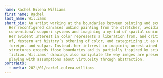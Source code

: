 ```yaml
---
name: Rachel Eulena Williams
first_name: Rachel
last_name: Williams
short_bio: An artist working at the boundaries between painting and sculpture.
  Her reconfigured canvases unbind painting from the stretcher, avoiding
  conventional support systems and imagining a myriad of spatial contortions.
  Her evident interest in color represents a liberation from, and criticality
  of, Western art history’s othering of color, and categorizing it as unruly,
  foreign, and vulgar. Instead, her interest in imagining unrestrained
  structures exceeds those boundaries and is partially inspired by science
  fiction. Williams’ drawings also manipulate the way images are presented,
  playing with assumptions about virtuosity through abstraction.
portraits:
  - media: 2021/01/rachel-eulena-williams
---
```

